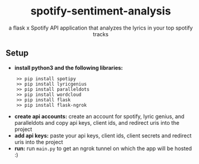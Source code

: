 <h1 align="center">spotify-sentiment-analysis </h1> 
 <p align="center"> a flask x Spotify API application that analyzes the lyrics in your top spotify tracks
 </p>

## Setup
- __install python3 and the following libraries:__ 
```
    >> pip install spotipy
    >> pip install lyricgenius
    >> pip install paralleldots
    >> pip install wordcloud
    >> pip install flask
    >> pip install flask-ngrok
  ```
- __create api accounts:__ create an account for spotify, lyric genius, and paralleldots and copy api keys, client ids, and redirect uris into the project
- __add api keys:__ paste your api keys, client ids, client secrets and redirect uris into the project
- __run:__ run ```main.py``` to get an ngrok tunnel on which the app will be hosted :)
